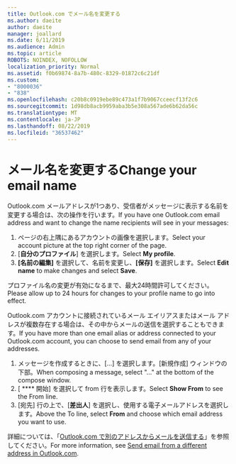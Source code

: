 ```yaml
---
title: Outlook.com でメール名を変更する
ms.author: daeite
author: daeite
manager: joallard
ms.date: 6/11/2019
ms.audience: Admin
ms.topic: article
ROBOTS: NOINDEX, NOFOLLOW
localization_priority: Normal
ms.assetid: f0b69874-8a7b-480c-8329-01872c6c21df
ms.custom:
- "8000036"
- "838"
ms.openlocfilehash: c20b8c0919ebe89c473a1f7b9067cceecf13f2c6
ms.sourcegitcommit: 1d98db8acb9959aba3b5e308a567ade6b62da56c
ms.translationtype: MT
ms.contentlocale: ja-JP
ms.lasthandoff: 08/22/2019
ms.locfileid: "36537462"
---
```

# <a name="change-your-email-name"></a><span data-ttu-id="bbf46-102">メール名を変更する</span><span class="sxs-lookup"><span data-stu-id="bbf46-102">Change your email name</span></span>

<span data-ttu-id="bbf46-103">Outlook.com メールアドレスが1つあり、受信者がメッセージに表示する名前を変更する場合は、次の操作を行います。</span><span class="sxs-lookup"><span data-stu-id="bbf46-103">If you have one Outlook.com email address and want to change the name recipients will see in your messages:</span></span>
  
1. <span data-ttu-id="bbf46-104">ページの右上隅にあるアカウントの画像を選択します。</span><span class="sxs-lookup"><span data-stu-id="bbf46-104">Select your account picture at the top right corner of the page.</span></span>
2. <span data-ttu-id="bbf46-105">[**自分のプロファイル**] を選択します。</span><span class="sxs-lookup"><span data-stu-id="bbf46-105">Select **My profile**.</span></span>
3. <span data-ttu-id="bbf46-106">**[名前の編集]** を選択して、名前を変更し、**[保存]** を選択します。</span><span class="sxs-lookup"><span data-stu-id="bbf46-106">Select **Edit name** to make changes and select **Save**.</span></span>

<span data-ttu-id="bbf46-107">プロファイル名の変更が有効になるまで、最大24時間許可してください。</span><span class="sxs-lookup"><span data-stu-id="bbf46-107">Please allow up to 24 hours for changes to your profile name to go into effect.</span></span>
  
<span data-ttu-id="bbf46-108">Outlook.com アカウントに接続されているメール エイリアスまたはメール アドレスが複数存在する場合は、その中からメールの送信を選択することもできます。</span><span class="sxs-lookup"><span data-stu-id="bbf46-108">If you have more than one email alias or address connected to your Outlook.com account, you can choose to send email from any of your addresses.</span></span>
  
1. <span data-ttu-id="bbf46-109">メッセージを作成するときに、[...] を選択します。[新規作成] ウィンドウの下部。</span><span class="sxs-lookup"><span data-stu-id="bbf46-109">When composing a message, select "..." at the bottom of the compose window.</span></span>
1. <span data-ttu-id="bbf46-110">[ \*\*\*\* 開始] を選択して from 行を表示します。</span><span class="sxs-lookup"><span data-stu-id="bbf46-110">Select **Show From** to see the From line.</span></span>
1. <span data-ttu-id="bbf46-111">[宛先] 行の上で、[**差出人**] を選択し、使用する電子メールアドレスを選択します。</span><span class="sxs-lookup"><span data-stu-id="bbf46-111">Above the To line, select **From** and choose which email address you want to use.</span></span>

<span data-ttu-id="bbf46-112">詳細については、「[Outlook.com で別のアドレスからメールを送信する](https://support.office.com/article/ccba89cb-141c-4a36-8c56-6d16a8556d2e?wt.mc_id=Office_Outlook_com_Alchemy)」を参照してください。</span><span class="sxs-lookup"><span data-stu-id="bbf46-112">For more information, see [Send email from a different address in Outlook.com](https://support.office.com/article/ccba89cb-141c-4a36-8c56-6d16a8556d2e?wt.mc_id=Office_Outlook_com_Alchemy).</span></span>